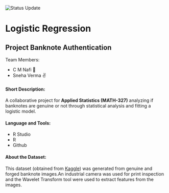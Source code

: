 ![Status Update](https://img.shields.io/badge/Status-Complete-brightgreen)

# Logistic Regression 
## Project Banknote Authentication
Team Members:
* C M Nafi :call_me_hand:
* Sneha Verma :v:

 #### Short Description:
 A collaborative project for **Applied Statistics (MATH-327)** analyzing if banknotes are genuine or not through statistical analysis and fitting a logistic model.
 
 #### Language and Tools:
 * R Studio
 * R 
 * Github
 
 #### About the Dataset:
 
 This dataset (obtained from [Kaggle](https://www.kaggle.com/ritesaluja/bank-note-authentication-uci-data)) was generated from genuine and forged banknote images.An industrial camera was used for print inspection and the Wavelet Transform tool were used to extract features from the images.
 
